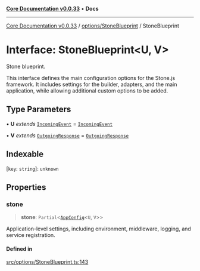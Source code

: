 [**Core Documentation v0.0.33**](../../../README.md) • **Docs**

***

[Core Documentation v0.0.33](../../../modules.md) / [options/StoneBlueprint](../README.md) / StoneBlueprint

# Interface: StoneBlueprint\<U, V\>

Stone blueprint.

This interface defines the main configuration options for the Stone.js framework.
It includes settings for the builder, adapters, and the main application,
while allowing additional custom options to be added.

## Type Parameters

• **U** *extends* [`IncomingEvent`](../../../events/IncomingEvent/classes/IncomingEvent.md) = [`IncomingEvent`](../../../events/IncomingEvent/classes/IncomingEvent.md)

• **V** *extends* [`OutgoingResponse`](../../../events/OutgoingResponse/classes/OutgoingResponse.md) = [`OutgoingResponse`](../../../events/OutgoingResponse/classes/OutgoingResponse.md)

## Indexable

 \[`key`: `string`\]: `unknown`

## Properties

### stone

> **stone**: `Partial`\<[`AppConfig`](AppConfig.md)\<`U`, `V`\>\>

Application-level settings, including environment, middleware, logging, and service registration.

#### Defined in

[src/options/StoneBlueprint.ts:143](https://github.com/stonemjs/core/blob/08021ed6e90932028c37aa9d72d99b714efcda42/src/options/StoneBlueprint.ts#L143)
